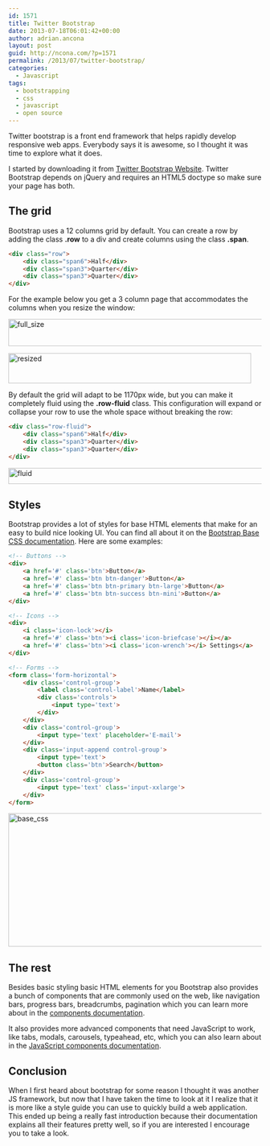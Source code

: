 ```yaml
---
id: 1571
title: Twitter Bootstrap
date: 2013-07-18T06:01:42+00:00
author: adrian.ancona
layout: post
guid: http://ncona.com/?p=1571
permalink: /2013/07/twitter-bootstrap/
categories:
  - Javascript
tags:
  - bootstrapping
  - css
  - javascript
  - open source
---
```

Twitter bootstrap is a front end framework that helps rapidly develop responsive web apps. Everybody says it is awesome, so I thought it was time to explore what it does.

I started by downloading it from [Twitter Bootstrap Website](http://twitter.github.io/bootstrap/index.html "Download Twitter Bootstrap"). Twitter Bootstrap depends on jQuery and requires an HTML5 doctype so make sure your page has both.

<!--more-->

## The grid

Bootstrap uses a 12 columns grid by default. You can create a row by adding the class **.row** to a div and create columns using the class **.span<n>**.

```html
<div class="row">
    <div class="span6">Half</div>
    <div class="span3">Quarter</div>
    <div class="span3">Quarter</div>
</div>
```

For the example below you get a 3 column page that accommodates the columns when you resize the window:

[<img src="http://ncona.com/wp-content/uploads/2013/07/full_size.png" alt="full_size" width="963" height="54" class="alignnone size-full wp-image-1611" srcset="https://ncona.com/wp-content/uploads/2013/07/full_size.png 963w, https://ncona.com/wp-content/uploads/2013/07/full_size-300x16.png 300w" sizes="(max-width: 963px) 100vw, 963px" />](http://ncona.com/wp-content/uploads/2013/07/full_size.png)

[<img src="http://ncona.com/wp-content/uploads/2013/07/resized.png" alt="resized" width="483" height="60" class="alignnone size-full wp-image-1612" srcset="https://ncona.com/wp-content/uploads/2013/07/resized.png 483w, https://ncona.com/wp-content/uploads/2013/07/resized-300x37.png 300w" sizes="(max-width: 483px) 100vw, 483px" />](http://ncona.com/wp-content/uploads/2013/07/resized.png)

By default the grid will adapt to be 1170px wide, but you can make it completely fluid using the **.row-fluid** class. This configuration will expand or collapse your row to use the whole space without breaking the row:

```html
<div class="row-fluid">
    <div class="span6">Half</div>
    <div class="span3">Quarter</div>
    <div class="span3">Quarter</div>
</div>
```

[<img src="http://ncona.com/wp-content/uploads/2013/07/fluid.png" alt="fluid" width="527" height="32" class="alignnone size-full wp-image-1615" srcset="https://ncona.com/wp-content/uploads/2013/07/fluid.png 527w, https://ncona.com/wp-content/uploads/2013/07/fluid-300x18.png 300w" sizes="(max-width: 527px) 100vw, 527px" />](http://ncona.com/wp-content/uploads/2013/07/fluid.png)

## Styles

Bootstrap provides a lot of styles for base HTML elements that make for an easy to build nice looking UI. You can find all about it on the [Bootstrap Base CSS documentation](http://twitter.github.io/bootstrap/base-css.html "Base CSS"). Here are some examples:

```html
<!-- Buttons -->
<div>
    <a href='#' class='btn'>Button</a>
    <a href='#' class='btn btn-danger'>Button</a>
    <a href='#' class='btn btn-primary btn-large'>Button</a>
    <a href='#' class='btn btn-success btn-mini'>Button</a>
</div>

<!-- Icons -->
<div>
    <i class='icon-lock'></i>
    <a href='#' class='btn'><i class='icon-briefcase'></i></a>
    <a href='#' class='btn'><i class='icon-wrench'></i> Settings</a>
</div>

<!-- Forms -->
<form class='form-horizontal'>
    <div class='control-group'>
        <label class='control-label'>Name</label>
        <div class='controls'>
            <input type='text'>
        </div>
    </div>
    <div class='control-group'>
        <input type='text' placeholder='E-mail'>
    </div>
    <div class='input-append control-group'>
        <input type='text'>
        <button class='btn'>Search</button>
    </div>
    <div class='control-group'>
        <input type='text' class='input-xxlarge'>
    </div>
</form>
```

[<img src="http://ncona.com/wp-content/uploads/2013/07/base_css1.png" alt="base_css" width="559" height="265" class="alignnone size-full wp-image-1644" srcset="https://ncona.com/wp-content/uploads/2013/07/base_css1.png 559w, https://ncona.com/wp-content/uploads/2013/07/base_css1-300x142.png 300w" sizes="(max-width: 559px) 100vw, 559px" />](http://ncona.com/wp-content/uploads/2013/07/base_css1.png)

## The rest

Besides basic styling basic HTML elements for you Bootstrap also provides a bunch of components that are commonly used on the web, like navigation bars, progress bars, breadcrumbs, pagination which you can learn more about in the [components documentation](http://twitter.github.io/bootstrap/components.html "Bootstrap components").

It also provides more advanced components that need JavaScript to work, like tabs, modals, carousels, typeahead, etc, which you can also learn about in the [JavaScript components documentation](http://twitter.github.io/bootstrap/javascript.html "Bootstrap JS").

## Conclusion

When I first heard about bootstrap for some reason I thought it was another JS framework, but now that I have taken the time to look at it I realize that it is more like a style guide you can use to quickly build a web application. This ended up being a really fast introduction because their documentation explains all their features pretty well, so if you are interested I encourage you to take a look.

